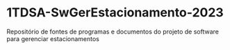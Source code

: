 # 1TDSA-SwGerEstacionamento-2023
Repositório de fontes de programas e documentos do projeto de software para gerenciar estacionamentos
